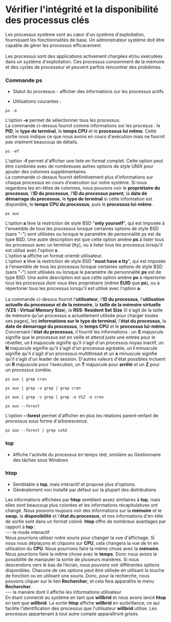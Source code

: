 # Vérifier l'intégrité et la disponibilité des processus clés

Les processus système sont au cœur d'un système d'exploitation, fournissant les fonctionnalités de base. Un administrateur système doit être capable de gérer les processus efficacement.
<br><br>
Les processus sont des applications activement chargées et/ou exécutées dans un système d'exploitation. Ces processus consomment de la mémoire et des cycles de processeur et peuvent parfois rencontrer des problèmes.

### Commande ps

- Statut du processus - afficher des informations sur les processus actifs

- Utilisations courantes :

```
ps -e
```

L'option **-e** permet de sélectionner tous les processus.
<br>
La commande ci-dessus fournit comme informations sur les procesus : le **PID**, le **type de terminal**, le **temps CPU** et le **processus lui même**. Cette sortie nous indique ce que nous avons en cours d'exécution mais ne fournit pas vraiment beaucoup de détails.

```
ps -ef
```

L'option **-f** permet d'afficher une liste en format complet. Cette option peut être combinée avec de nombreuses autres options de style UNIX pour ajouter des colonnes supplémentaires.
<br>
La commande ci-dessus fournit définitivement plus d'informations sur chaque processus en cours d'exécution sur notre système. Si nous regardons les en-têtes de colonnes, nous pouvons voir le **propriétaire du processus**, l'**ID du processus**, l'**ID du processus parent**, la **date de démarrage du processus**, le **type de terminal** si cette information est disponible, le **temps CPU du processus**, puis le **processus lui-même**.

```
ps aux
```

L'option **a** lève la restriction de style BSD "**only yourself**", qui est imposée à l'ensemble de tous les processus lorsque certaines options de style BSD (sans "-") sont utilisées ou lorsque le paramètre de personnalité ps est de type BSD. Une autre description est que cette option amène **ps** à lister tous les processus avec un terminal (tty), ou à lister tous les processus lorsqu'il est utilisé avec l'option **x**.
<br>
L'option **u** affiche un format orienté utilisateur.
<br>
L'option **x** lève la restriction de style BSD "**must have a tty**", qui est imposée à l'ensemble de tous les processus lorsque certaines options de style BSD (sans "-") sont utilisées ou lorsque le paramètre de personnalité **ps** est de type BSD. Une autre description est que cette option amène **ps** à répertorier tous les processus dont vous êtes propriétaire (même **EUID** que **ps**), ou à répertorier tous les processus lorsqu'il est utilisé avec l'option **a**.
<br><br>
La commande ci-dessus fournit l'**utilisateur**, l'**ID du processus**, l'**utilisation actuelle du processeur et de la mémoire**, la **taille de la mémoire virtuelle** (**VZS : Virtual Memory Size**), la **RSS: Resident Set Size** (Il s'agit de la taille de mémoire qu'un processus a actuellement utilisée pour charger toutes ses pages), les **informations sur le type de terminal**, l'**état du processus**, la **date de démarrage du processus**, le **temps CPU** et le **processus lui-même**. <br>
Concernant l'**état du processus**, il fournit les informations : un **S** majuscule signifie que le processus est en veille et attend juste une entrée pour le réveiller, un **I** majuscule signifie qu'il s'agit d'un processus noyau inactif, un **N** majuscule signifie qu'il s'agit d'un processus agréable, un **l** minuscule signifie qu'il s'agit d'un processus multithread et un **s** minuscule signifie qu'il s'agit d'un leader de session. D'autres valeurs d'état possibles incluent un **R** majuscule pour l'exécution, un **T** majuscule pour **arrêté** et un **Z** pour un processus zombie.

```
ps aux | grep cron
```

```
ps aux | grep -v grep | grep cron
```

```
ps aux | grep -v grep | grep -e VSZ -e cron
```

```
ps aux --forest
```

L'option **--forest** permet d'afficher en plus les relations parent-enfant de processus sous forme d'arborescence.

```
ps aux --forest | grep sshd
```

### top

- Affiche l'activité du processus en temps réel, similaire au Gestionnaire des tâches sous Windows

### htop

- Semblable à **top**, mais interactif et propose plus d'options.
- Généralement non installé par défaut sur la plupart des distributions

Les informations affichées par **htop** semblent assez similaires à **top**, mais elles sont beaucoup plus colorées et les informations récapitulatives ont changé. Nous pouvons toujours voir des informations sur la **mémoire** et le **swap**, la **disponibilité** et l'**état du processus**, et nos informations d'en-tête de sortie sont dans un format coloré. **htop** offre de nombreux avantages par rapport à **top** : <br>
--- le mode interactif <br>
Nous pourrions utiliser notre souris pour changer la vue d'affichage. Si nous nous déplaçons et cliquons sur **CPU**, cela changera la vue de tri en utilisation du **CPU**. Nous pourrions faire la même chose avec la **mémoire**. Nous pourrions faire la même chose avec le **temps**. Donc nous avons la possibilité de manipuler la sortie de plusieurs manières. Si nous descendons vers le bas de l’écran, nous pouvons voir différentes options disponibles. Chacune de ces options peut être utilisée en utilisant la touche de fonction ou en utilisant une souris. Donc, pour la recherche, nous pouvons cliquer sur le lien **Rechercher**, et cela fera apparaître le menu **Rechercher**.
<br>
--- la manière dont il affiche les informations utilisateur <br>
En étant connecté au système en tant que **willbrid** et nous avons lancé **htop** en tant que **willbrid**. La sortie **htop** affiche **willbrid** en surbrillance, ce qui facilite l'identification des processus que l'utilisateur **willbrid** utilise. Les processus appartenant à tout autre compte apparaîtront grisés.

